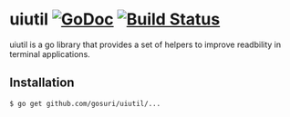 # uiutil [![GoDoc](https://godoc.org/github.com/gosuri/uiutil?status.svg)](https://godoc.org/github.com/gosuri/uiutil) [![Build Status](https://travis-ci.org/gosuri/uiutil.svg?branch=master)](https://travis-ci.org/gosuri/uiutil)
uiutil is a go library that provides a set of helpers to improve readbility in terminal applications.


## Installation

```
$ go get github.com/gosuri/uiutil/...
```
